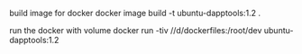 build image for docker
docker image build -t ubuntu-dapptools:1.2 .

run the docker with volume
docker run -tiv //d/dockerfiles:/root/dev ubuntu-dapptools:1.2